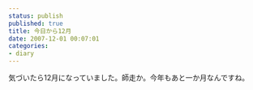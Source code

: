 ```yaml
---
status: publish
published: true
title: 今日から12月
date: 2007-12-01 00:07:01
categories:
- diary
---
```

気づいたら12月になっていました。師走か。今年もあと一か月なんですね。
